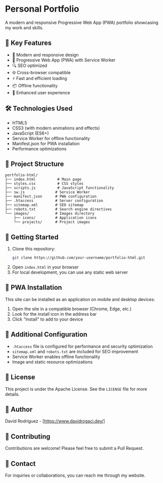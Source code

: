 # Personal Portfolio

A modern and responsive Progressive Web App (PWA) portfolio showcasing my work and skills.

## 🚀 Key Features

- 🎨 Modern and responsive design
- 📱 Progressive Web App (PWA) with Service Worker
- 🔍 SEO optimized
- 🌐 Cross-browser compatible
- ⚡ Fast and efficient loading
- 📦 Offline functionality
- 🎯 Enhanced user experience

## 🛠️ Technologies Used

- HTML5
- CSS3 (with modern animations and effects)
- JavaScript (ES6+)
- Service Worker for offline functionality
- Manifest.json for PWA installation
- Performance optimizations

## 📁 Project Structure

```
portfolio-html/
├── index.html          # Main page
├── styles.css          # CSS styles
├── scripts.js          # JavaScript functionality
├── sw.js              # Service Worker
├── manifest.json      # PWA configuration
├── .htaccess          # Server configuration
├── sitemap.xml        # SEO sitemap
├── robots.txt         # Search engine directives
└── images/            # Images directory
    ├── icons/         # Application icons
    └── projects/      # Project images
```

## 🚀 Getting Started

1. Clone this repository:
   ```bash
   git clone https://github.com/your-username/portfolio-html.git
   ```
2. Open `index.html` in your browser
3. For local development, you can use any static web server

## 📱 PWA Installation

This site can be installed as an application on mobile and desktop devices:

1. Open the site in a compatible browser (Chrome, Edge, etc.)
2. Look for the install icon in the address bar
3. Click "Install" to add to your device

## 🔧 Additional Configuration

- `.htaccess` file is configured for performance and security optimization
- `sitemap.xml` and `robots.txt` are included for SEO improvement
- Service Worker enables offline functionality
- Image and static resource optimizations

## 📄 License

This project is under the Apache License. See the `LICENSE` file for more details.

## 👤 Author

David Rodriguez - [https://www.davidrogaci.dev/]

## 🤝 Contributing

Contributions are welcome! Please feel free to submit a Pull Request.

## 📧 Contact

For inquiries or collaborations, you can reach me through my website.
